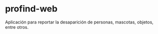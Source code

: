 # profind-web
Aplicación para reportar la desaparición de personas, mascotas, objetos, entre otros.

